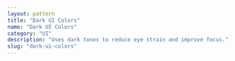 ```yaml
---
layout: pattern
title: "Dark UI Colors"
name: "Dark UI Colors"
category: "UI"
description: "Uses dark tones to reduce eye strain and improve focus."
slug: "dark-ui-colors"
---
```

